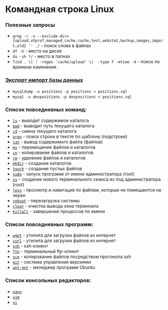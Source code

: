Командная строка Linux
======================

### Полезные запросы
- `grep -r -n --exclude-dir={upload,xhprof,managed_cache,cache,test,webstat,backup,images,import,old} '' ./` - поиск слова в файлах
- `df -h` - место на диске
- `du -sh */` - место в папках
- `find . \( ! -regex 'cache|upload' \)  -type f -mtime -4` - поиск по времени изменения

### [Экспорт импорт базы данных](mysqldump.md)
- `mysqldump -u positions -p positions > positions.sql`
- `mysql -u devpositions -p devpositions < positions.sql`

### Список повседневных команд:

- [`ls`](http://www.opennet.ru/man.shtml?topic=ls&category=1) - выводит содержимое каталога
- [`pwd`](http://www.opennet.ru/man.shtml?topic=pwd&category=1) - выводит путь текущего каталога  
- [`cd`](http://www.opennet.ru/man.shtml?topic=cd&category=1) - смена текущего каталога
- [`grep`](http://www.opennet.ru/man.shtml?topic=grep&category=1) - поиск строки в тексте по шаблону (подстроке)
- [`cat`](http://www.opennet.ru/man.shtml?topic=cat&category=1) - вывод содержимого файла (файлов)
- [`mv`](http://www.opennet.ru/man.shtml?topic=mv&category=1) - перемещение файлов и каталогов
- [`cp`](http://www.opennet.ru/man.shtml?topic=cp&category=1) - копирование файлов и каталогов
- [`rm`](http://www.opennet.ru/man.shtml?topic=rm&category=1) - удаление файлов и каталогов
- [`mkdir`](http://www.opennet.ru/man.shtml?topic=mkdir&category=1) - создание каталогов
- [`touch`](http://www.opennet.ru/man.shtml?topic=touch&category=1) - создание пустых файлов
- [`sudo`](http://www.opennet.ru/man.shtml?topic=sudo&category=1) - запуск программ от имени администратора (root)
- [`su`](http://www.opennet.ru/man.shtml?topic=su&category=1) - создание нового терминального сеанса из под администратора (root)
- [`less`](http://www.opennet.ru/man.shtml?topic=less&category=1) - просмотр и навигация по файлам, которые не помещаются на экран
- [`reboot`](http://www.opennet.ru/man.shtml?topic=reboot&category=1) - перезагрузка системы
- [`clear`](http://www.opennet.ru/man.shtml?topic=clear&category=1) - очистка вывода окна терминала
- [`killall`](http://www.opennet.ru/man.shtml?topic=killall&category=1) - завершение процессов по имени

### Список повседневных программ:

- [`wget`](http://www.opennet.ru/man.shtml?topic=wget&category=1) - утилита для загрузки файлов из интернет
- [`curl`](http://www.opennet.ru/man.shtml?topic=curl&category=1) - утилита для загрузки файлов из интернет
- [`ssh`](http://www.opennet.ru/man.shtml?topic=ssh&category=1) - ssh-клиент
- [`ftp`](http://www.opennet.ru/man.shtml?topic=ftp&category=1) - терминальный ftp-клиент
- [`scp`](http://www.opennet.ru/man.shtml?topic=scp&category=1) - копирование файлов посредством протокола ssh
- [`git`](http://www.opennet.ru/man.shtml?topic=git&category=1) - система управления версиями
- [`apt-get`](http://www.opennet.ru/man.shtml?topic=apt-get&category=1) - менеджер программ Ubuntu

### Список консольных редакторов:

- [`nano`](http://www.opennet.ru/man.shtml?topic=nano&category=1)
- [`vim`](http://www.opennet.ru/man.shtml?topic=vim&category=1)
- [`vi`](http://www.opennet.ru/man.shtml?topic=vi&category=1)
